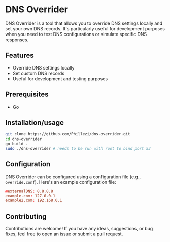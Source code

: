 # DNS Overrider

DNS Overrider is a tool that allows you to override DNS settings locally and set your own DNS records. It's particularly useful for development purposes when you need to test DNS configurations or simulate specific DNS responses.

## Features

- Override DNS settings locally
- Set custom DNS records
- Useful for development and testing purposes

## Prerequisites
- Go

## Installation/usage

```bash
git clone https://github.com/Phillezi/dns-overrider.git
cd dns-overrider
go build .
sudo ./dns-overrider # needs to be run with root to bind port 53

```

## Configuration

DNS Overrider can be configured using a configuration file (e.g., `override.conf`). Here's an example configuration file:

```conf
@externalDNS: 8.8.8.8
example.com: 127.0.0.1
example2.com: 192.168.0.1
```

## Contributing

Contributions are welcome! If you have any ideas, suggestions, or bug fixes, feel free to open an issue or submit a pull request.
